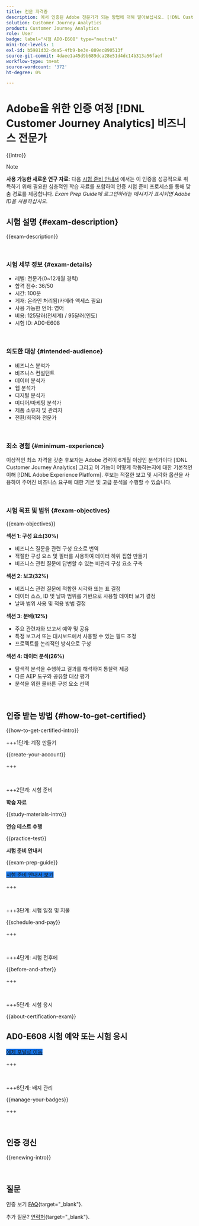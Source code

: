 ```yaml
---
title: 전문 자격증
description: 에서 인증된 Adobe 전문가가 되는 방법에 대해 알아보십시오. [!DNL Customer Journey Analytics]
solution: Customer Journey Analytics
product: Customer Journey Analytics
role: User
badge: label="시험 AD0-E608" type="neutral"
mini-toc-levels: 1
exl-id: b5981d32-dea5-4fb9-be3e-809ec890513f
source-git-commit: 4daee1a45d9b689dca28e51d4dc14b313a56faef
workflow-type: tm+mt
source-wordcount: '372'
ht-degree: 0%

---
```


# Adobe을 위한 인증 여정 [!DNL Customer Journey Analytics] 비즈니스 전문가

{{intro}}

>[!NOTE]
>
>**사용 가능한 새로운 연구 자료:** 다음 [시험 준비 안내서](https://app.rockinfo.com/courses/playScorm/375) 에서는 이 인증을 성공적으로 취득하기 위해 필요한 심층적인 학습 자료를 포함하여 인증 시험 준비 프로세스를 통해 맞춤 경로를 제공합니다. _Exam Prep Guide에 로그인하라는 메시지가 표시되면 Adobe ID을 사용하십시오._

## 시험 설명 {#exam-description}

{{exam-description}}

<br>

### 시험 세부 정보 {#exam-details}

* 레벨: 전문가(0~12개월 경력)
* 합격 점수: 36/50
* 시간: 100분
* 게재: 온라인 처리됨(카메라 액세스 필요)
* 사용 가능한 언어: 영어
* 비용: 125달러(전세계) / 95달러(인도)
* 시험 ID: AD0-E608

<br>

### 의도한 대상 {#intended-audience}

* 비즈니스 분석가
* 비즈니스 컨설턴트
* 데이터 분석가
* 웹 분석가
* 디지털 분석가
* 미디어/마케팅 분석가
* 제품 소유자 및 관리자
* 전환/최적화 전문가

<br>

### 최소 경험 {#minimum-experience}

이상적인 최소 자격을 갖춘 후보자는 Adobe 경력이 6개월 이상인 분석가이다 [!DNL Customer Journey Analytics] 그리고 이 기능이 어떻게 작동하는지에 대한 기본적인 이해 [!DNL Adobe Experience Platform]. 후보는 적절한 보고 및 시각화 옵션을 사용하여 주어진 비즈니스 요구에 대한 기본 및 고급 분석을 수행할 수 있습니다.

<br>

### 시험 목표 및 범위 {#exam-objectives}

{{exam-objectives}}

**섹션 1: 구성 요소(30%)**

* 비즈니스 질문을 관련 구성 요소로 번역
* 적절한 구성 요소 및 필터를 사용하여 데이터 하위 집합 만들기
* 비즈니스 관련 질문에 답변할 수 있는 비관리 구성 요소 구축

**섹션 2: 보고(32%)**

* 비즈니스 관련 질문에 적합한 시각화 또는 표 결정
* 데이터 소스, ID 및 날짜 범위를 기반으로 사용할 데이터 보기 결정
* 날짜 범위 사용 및 적용 방법 결정

**섹션 3: 분배(12%)**

* 주요 관련자와 보고서 예약 및 공유
* 특정 보고서 또는 대시보드에서 사용할 수 있는 필드 조정
* 프로젝트를 논리적인 방식으로 구성

**섹션 4: 데이터 분석(26%)**

* 탐색적 분석을 수행하고 결과를 해석하여 통찰력 제공
* 다른 AEP 도구와 공유할 대상 평가
* 분석을 위한 올바른 구성 요소 선택

<br>

## 인증 받는 방법 {#how-to-get-certified}

{{how-to-get-certified-intro}}

+++1단계: 계정 만들기

{{create-your-account}}

+++

<br>

+++2단계: 시험 준비

**학습 자료**

{{study-materials-intro}}

**연습 테스트 수행**

{{practice-test}}

**시험 준비 안내서**

{{exam-prep-guide}}

<a href="https://app.rockinfo.com/courses/playScorm/375" target="_blank" class="spectrum-Button spectrum-Button--fill spectrum-Button--accent spectrum-Button--sizeM is-margin-bottom-big-big at-element-click-tracking" style="background-color:#1473E6">

<span class="spectrum-Button-label has-no-wrap">
   시험 준비 안내서 보기
</span>
</a>

+++

<br>

+++3단계: 시험 일정 및 지불

{{schedule-and-pay}}

+++

<br>

+++4단계: 시험 전후에

{{before-and-after}}

+++

<br>

+++5단계: 시험 응시

{{about-certification-exam}}

## AD0-E608 시험 예약 또는 시험 응시

<a href="https://www.certmetrics.com/adobe/candidate/examity_sso.aspx?eid=AD0-E608" target="_blank" class="spectrum-Button spectrum-Button--fill spectrum-Button--accent spectrum-Button--sizeM is-margin-bottom-big-big at-element-click-tracking" style="background-color:#1473E6">

<span class="spectrum-Button-label has-no-wrap">
   예제 포털로 이동
</span>
</a>

+++

<br>

+++6단계: 배지 관리

{{manage-your-badges}}

+++

<br>

## 인증 갱신

{{renewing-intro}}

<br>

## 질문

인증 보기 [FAQ](https://experienceleague.adobe.com/docs/certification/certification/faq.html){target="_blank"}.

추가 질문? [연락처](mailto:certif@adobe.com){target="_blank"}.
